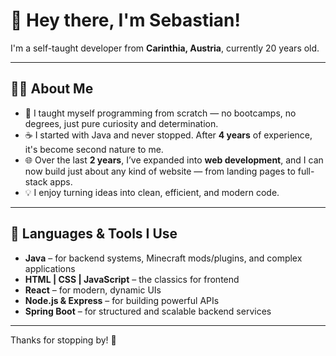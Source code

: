 # 👋 Hey there, I'm Sebastian!

I'm a self-taught developer from **Carinthia, Austria**, currently 20 years old.

---

## 👨‍💻 About Me

- 🧠 I taught myself programming from scratch — no bootcamps, no degrees, just pure curiosity and determination.
- ☕ I started with Java and never stopped. After **4 years** of experience, it's become second nature to me.
- 🌐 Over the last **2 years**, I’ve expanded into **web development**, and I can now build just about any kind of website — from landing pages to full-stack apps.
- 💡 I enjoy turning ideas into clean, efficient, and modern code.

---

## 🧰 Languages & Tools I Use

- **Java** – for backend systems, Minecraft mods/plugins, and complex applications
- **HTML | CSS | JavaScript** – the classics for frontend
- **React** – for modern, dynamic UIs
- **Node.js & Express** – for building powerful APIs
- **Spring Boot** – for structured and scalable backend services

---

Thanks for stopping by! 🚀
